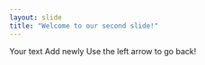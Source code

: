 ```yaml
---
layout: slide
title: "Welcome to our second slide!"
---
```

Your text Add newly
Use the left arrow to go back!
